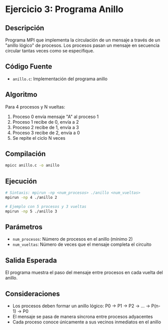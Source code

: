 # Ejercicio 3: Programa Anillo

## Descripción
Programa MPI que implementa la circulación de un mensaje a través de un "anillo lógico" de procesos. Los procesos pasan un mensaje en secuencia circular tantas veces como se especifique.

## Código Fuente
- `anillo.c`: Implementación del programa anillo

## Algoritmo
Para 4 procesos y N vueltas:
1. Proceso 0 envía mensaje "A" al proceso 1
2. Proceso 1 recibe de 0, envía a 2
3. Proceso 2 recibe de 1, envía a 3
4. Proceso 3 recibe de 2, envía a 0
5. Se repite el ciclo N veces

## Compilación
```bash
mpicc anillo.c -o anillo
```

## Ejecución
```bash
# Sintaxis: mpirun -np <num_procesos> ./anillo <num_vueltas>
mpirun -np 4 ./anillo 2

# Ejemplo con 5 procesos y 3 vueltas
mpirun -np 5 ./anillo 3
```

## Parámetros
- `num_procesos`: Número de procesos en el anillo (mínimo 2)
- `num_vueltas`: Número de veces que el mensaje completa el circuito

## Salida Esperada
El programa muestra el paso del mensaje entre procesos en cada vuelta del anillo.

## Consideraciones
- Los procesos deben formar un anillo lógico: P0 → P1 → P2 → ... → P(n-1) → P0
- El mensaje se pasa de manera síncrona entre procesos adyacentes
- Cada proceso conoce únicamente a sus vecinos inmediatos en el anillo